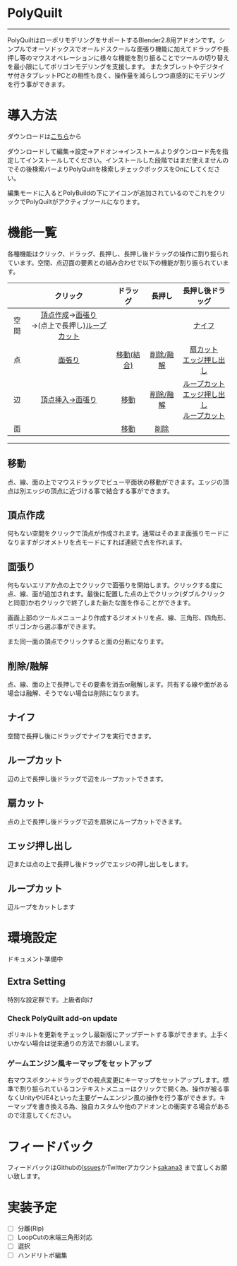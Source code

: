 # PolyQuilt
---
PolyQuiltはローポリモデリングをサポートするBlender2.8用アドオンです。シンプルでオーソドックスでオールドスクールな面張り機能に加えてドラッグや長押し等のマウスオペレーションに様々な機能を割り振ることでツールの切り替えを最小限にしてポリゴンモデリングを支援します。
またタブレットやデジタイザ付きタブレットPCとの相性も良く、操作量を減らしつつ直感的にモデリングを行う事ができます。

# 導入方法

ダウンロードは[こちら](https://github.com/sakana3/PolyQuilt/releases/download/1.0.0rc2/PolyQuilt_v1.0.0rc2.zip)から

ダウンロードして編集→設定→アドオン→インストールよりダウンロード先を指定してインストールしてください。インストールした段階ではまだ使えませんのでその後検索バーよりPolyQuiltを検索しチェックボックスをOnにしてください。

編集モードに入るとPolyBuildの下にアイコンが追加されているのでこれをクリックでPolyQuiltがアクティブツールになります。

# 機能一覧

各種機能はクリック、ドラッグ、長押し、長押し後ドラッグの操作に割り振られています。空間、点辺面の要素との組み合わせで以下の機能が割り振られています。

||クリック|ドラッグ|長押し|長押し後ドラッグ| 
|:-:|:-:|:-:|:-:|:-:|
|空間|[頂点作成](#頂点作成)→[面張り](#面張り)<br>→(点上で長押し)[ループカット](#ループカット)|||[ナイフ](#ナイフ)||
|点|[面張り](#面張り)|[移動(結合)](#移動)|[削除/融解](#削除/融解)|[扇カット](#扇カット)<br>[エッジ押し出し](#エッジ押し出し)|
|辺|[頂点挿入→面張り](#面張り)|[移動](#移動)|[削除/融解](#削除/融解)|[ループカット](#ループカット)<br>[エッジ押し出し](#エッジ押し出し)<br>[ループカット](#ループカット)|
|面||[移動](#移動)|[削除](#削除/融解)||

---
## 移動  

点、線、面の上でマウスドラッグでビュー平面状の移動ができます。エッジの頂点は別エッジの頂点に近づける事で結合する事ができます。

## 頂点作成
何もない空間をクリックで頂点が作成されます。通常はそのまま面張りモードになりますがジオメトリを点モードにすれば連続で点を作れます。

## 面張り

何もないエリアか点の上でクリックで面張りを開始します。クリックする度に点、線、面が追加されます。最後に配置した点の上でクリック(ダブルクリックと同意)か右クリックで終了しまた新たな面を作ることができます。

画面上部のツールメニューより作成するジオメトリを点、線、三角形、四角形、ポリゴンから選ぶ事ができます。

また同一面の頂点でクリックすると面の分断になります。  

## 削除/融解

点、線、面の上で長押しでその要素を消去or融解します。共有する線や面がある場合は融解、そうでない場合は削除になります。

## ナイフ

空間で長押し後にドラッグでナイフを実行できます。

## ループカット

辺の上で長押し後ドラッグで辺をループカットできます。

## 扇カット

点の上で長押し後ドラッグで辺を扇状にループカットできます。

## エッジ押し出し

辺または点の上で長押し後ドラッグでエッジの押し出しをします。

## ループカット

辺ループをカットします

# 環境設定

ドキュメント準備中

## Extra Setting
特別な設定群です。上級者向け

### Check PolyQuilt add-on update 

ポリキルトを更新をチェックし最新版にアップデートする事ができます。上手くいかない場合は従来通りの方法でお願いします。

### ゲームエンジン風キーマップをセットアップ

右マウスボタン＋ドラッグでの視点変更にキーマップをセットアップします。標準で割り振られているコンテキストメニューはクリックで開く為、操作が被る事なくUnityやUE4といった主要ゲームエンジン風の操作を行う事ができます。キーマップを書き換える為、独自カスタムや他のアドオンとの衝突する場合があるので注意してください。

# フィードバック

フィードバックはGithubの[Issues](https://github.com/sakana3/PolyQuilt/issues)かTwitterアカウント[sakana3](https://twitter.com/sakanaya) まで宜しくお願い致します。

# 実装予定

- [ ] 分離(Rip)
- [ ] LoopCutの末端三角形対応
- [ ] 選択
- [ ] ハンドリトポ編集
